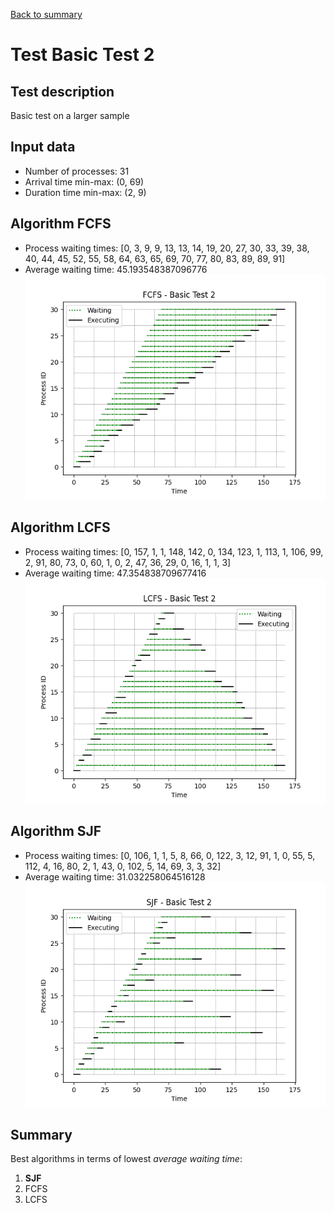 [Back to summary](./readme.md)

# Test Basic Test 2
## Test description
Basic test on a larger sample
## Input data
- Number of processes: 31
- Arrival time min-max: (0, 69)
- Duration time min-max: (2, 9)

## Algorithm FCFS
- Process waiting times: [0, 3, 9, 9, 13, 13, 14, 19, 20, 27, 30, 33, 39, 38, 40, 44, 45, 52, 55, 58, 64, 63, 65, 69, 70, 77, 80, 83, 89, 89, 91]
- Average waiting time: 45.193548387096776
![Graph FCFS](FCFS_basic2.png)

## Algorithm LCFS
- Process waiting times: [0, 157, 1, 1, 148, 142, 0, 134, 123, 1, 113, 1, 106, 99, 2, 91, 80, 73, 0, 60, 1, 0, 2, 47, 36, 29, 0, 16, 1, 1, 3]
- Average waiting time: 47.354838709677416
![Graph LCFS](LCFS_basic2.png)

## Algorithm SJF
- Process waiting times: [0, 106, 1, 1, 5, 8, 66, 0, 122, 3, 12, 91, 1, 0, 55, 5, 112, 4, 16, 80, 2, 1, 43, 0, 102, 5, 14, 69, 3, 3, 32]
- Average waiting time: 31.032258064516128
![Graph SJF](SJF_basic2.png)

## Summary

Best algorithms in terms of lowest _average waiting time_: 
1. **SJF**
2. FCFS
3. LCFS

